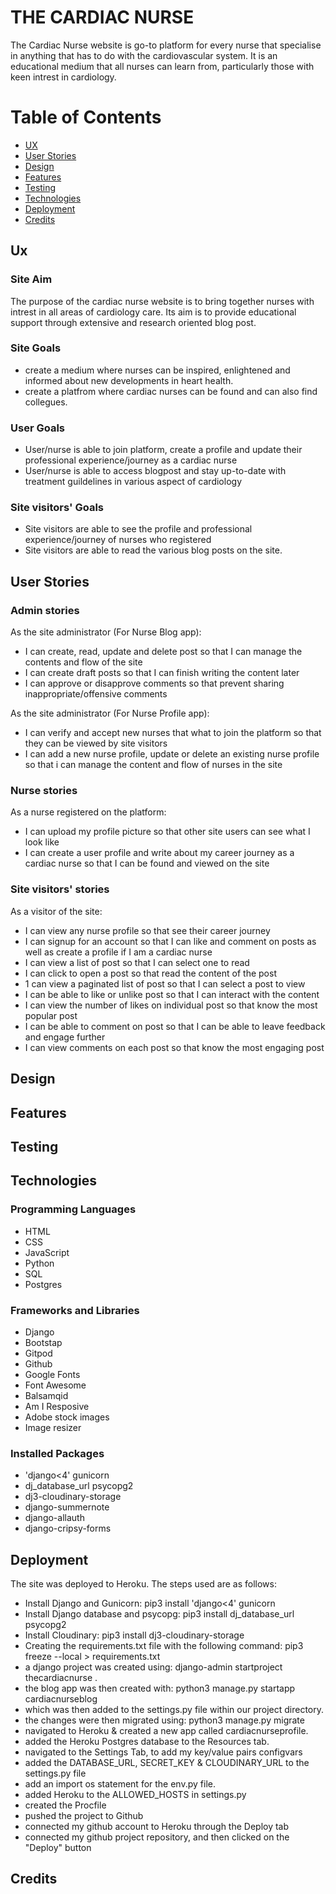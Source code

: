 # THE CARDIAC NURSE
The Cardiac Nurse website is go-to platform for every nurse that specialise in anything that has to do with the cardiovascular system. It is an educational medium that all nurses can learn from, particularly those with keen intrest in cardiology.

# Table of Contents
- [UX](#ux)
- [User Stories](#user)
- [Design](#design)
- [Features](#features)
- [Testing](#testing)
- [Technologies](#technologies)
- [Deployment](#deployment)
- [Credits](#credits)

## Ux
### Site Aim
The purpose of the cardiac nurse website is to bring together nurses with intrest in all areas of cardiology care. Its aim is to provide educational support through extensive and research oriented blog post.
### Site Goals
- create a medium where nurses can be inspired, enlightened and informed about new developments in heart health.
- create a platfrom where cardiac nurses can be found and can also find collegues.
### User Goals
- User/nurse is able to join platform, create a profile and update their professional experience/journey as a cardiac nurse
- User/nurse is able to access blogpost and stay up-to-date with treatment guildelines in various aspect of cardiology
### Site visitors' Goals
- Site visitors are able to see the profile and professional experience/journey of nurses who registered
- Site visitors are able to read the various blog posts on the site.

## User Stories
### Admin stories
As the site administrator (For Nurse Blog app):
- I can create, read, update and delete post so that I can manage the contents and flow of the site
- I can create draft posts so that I can finish writing the content later
- I can approve or disapprove comments so that prevent sharing inappropriate/offensive comments

As the site administrator (For Nurse Profile app):
- I can verify and accept new nurses that what to join the platform so that they can be viewed by site visitors
- I can add a new nurse profile, update or delete an existing nurse profile so that i can manage the content and flow of nurses in the site 
### Nurse stories
As a nurse registered on the platform:
- I can upload my profile picture so that other site users can see what I look like
- I can create a user profile and write about my career journey as a cardiac nurse so that I can be found and viewed on the site
### Site visitors' stories
As a visitor of the site:
- I can view any nurse profile so that see their career journey
- I can signup for an account so that I can like and comment on posts as well as create a profile if I am a cardiac nurse
- I can view a list of post so that I can select one to read
- I can click to open a post so that read the content of the post
- 1 can view a paginated list of post so that I can select a post to view
- I can be able to like or unlike post so that I can interact with the content
- I can view the number of likes on individual post so that know the most popular post
- I can be able to comment on post so that I can be able to leave feedback and engage further
- I can view comments on each post so that know the most engaging post

## Design

## Features

## Testing

## Technologies
### Programming Languages
- HTML
- CSS
- JavaScript
- Python
- SQL
- Postgres
### Frameworks and Libraries
- Django
- Bootstap
- Gitpod
- Github
- Google Fonts
- Font Awesome
- Balsamqid
- Am I Resposive
- Adobe stock images
- Image resizer
### Installed Packages
- 'django<4' gunicorn
- dj_database_url psycopg2
- dj3-cloudinary-storage
- django-summernote
- django-allauth
- django-cripsy-forms

## Deployment
The site was deployed to Heroku. The steps used are as follows:
- Install Django and Gunicorn: pip3 install 'django<4' gunicorn
- Install Django database and psycopg: pip3 install dj_database_url psycopg2
- Install Cloudinary: pip3 install dj3-cloudinary-storage
- Creating the requirements.txt file with the following command: pip3 freeze --local > requirements.txt
- a django project was created using: django-admin startproject thecardiacnurse .
- the blog app was then created with: python3 manage.py startapp cardiacnurseblog
- which was then added to the settings.py file within our project directory.
- the changes were then migrated using: python3 manage.py migrate
- navigated to Heroku & created a new app called cardiacnurseprofile.
- added the Heroku Postgres database to the Resources tab.
- navigated to the Settings Tab, to add my key/value pairs configvars
- added the DATABASE_URL, SECRET_KEY & CLOUDINARY_URL to the settings.py file
- add an import os statement for the env.py file.
- added Heroku to the ALLOWED_HOSTS in settings.py
- created the Procfile
- pushed the project to Github
- connected my github account to Heroku through the Deploy tab
- connected my github project repository, and then clicked on the "Deploy" button

## Credits

